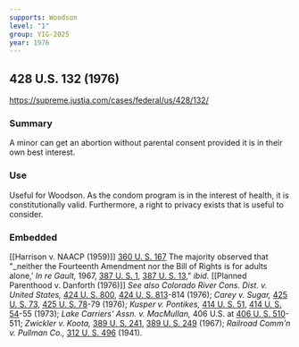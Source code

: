 ```yaml
---
supports: Woodson
level: "1"
group: YIG-2025
year: 1976
---
```

## 428 U.S. 132 (1976)

https://supreme.justia.com/cases/federal/us/428/132/

### Summary

A minor can get an abortion without parental consent provided it is in their own best interest.

### Use

Useful for Woodson. As the condom program is in the interest of health, it is constitutionally valid. Furthermore, a right to privacy exists that is useful to consider.

### Embedded

[[Harrison v. NAACP (1959)]] [360 U. S. 167](https://supreme.justia.com/cases/federal/us/360/167/)
The majority observed that "_neither the Fourteenth Amendment nor the Bill of Rights is for adults alone,' _In re Gault,_ 1967, [387 U. S. 1](https://supreme.justia.com/cases/federal/us/387/1/), [387 U. S. 13](https://supreme.justia.com/cases/federal/us/387/1/#13)," _ibid._
[[Planned Parenthood v. Danforth (1976)]]
_See also Colorado River Cons. Dist. v. United States,_ [424 U. S. 800](https://supreme.justia.com/cases/federal/us/424/800/), [424 U. S. 813](https://supreme.justia.com/cases/federal/us/424/800/#813)-814 (1976);
_Carey v. Sugar,_ [425 U. S. 73](https://supreme.justia.com/cases/federal/us/425/73/), [425 U. S. 78](https://supreme.justia.com/cases/federal/us/425/73/#78)-79 (1976);
_Kusper v. Pontikes,_ [414 U. S. 51](https://supreme.justia.com/cases/federal/us/414/51/), [414 U. S. 54](https://supreme.justia.com/cases/federal/us/414/51/#54)-55 (1973);
_Lake Carriers' Assn. v. MacMullan,_ 406 U.S. at [406 U. S. 510](https://supreme.justia.com/cases/federal/us/406/498/#510)-511;
_Zwickler v. Koota,_ [389 U. S. 241](https://supreme.justia.com/cases/federal/us/389/241/), [389 U. S. 249](https://supreme.justia.com/cases/federal/us/389/241/#249) (1967); _Railroad Comm'n v. Pullman Co.,_ [312 U. S. 496](https://supreme.justia.com/cases/federal/us/312/496/) (1941).
